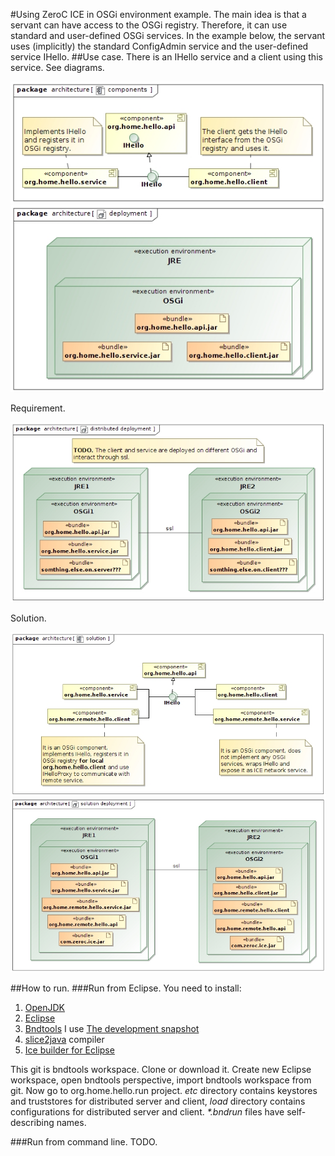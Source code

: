 #Using ZeroC ICE in OSGi environment example.
The main idea is that a servant can have access to the OSGi registry. Therefore, it can use standard and user-defined OSGi services. In the example below, the servant uses (implicitly) the standard ConfigAdmin service and the user-defined service IHello.
##Use case.
There is an IHello service and a client using this service. See diagrams.

![](components.jpg)
![](deployment.jpg)

Requirement.

![](distributed_deployment.jpg)

Solution.

![](solution.jpg)
![](solution_deployment.jpg)

##How to run.
###Run from Eclipse.
You need to install:
1. [OpenJDK](https://jdk.java.net/12/)
2. [Eclipse](https://www.eclipse.org/)
3. [Bndtools](https://bndtools.org/) I use [The development snapshot](https://bndtools.jfrog.io/bndtools/update)
4. [slice2java](https://zeroc.com/downloads/ice/3.7/java) compiler
5. [Ice builder for Eclipse](https://marketplace.eclipse.org/content/ice-builder-eclipse)

This git is bndtools workspace. Clone or download it. Create new Eclipse workspace, open bndtools perspective, import bndtools workspace from git. Now go to org.home.hello.run project. *etc* directory contains keystores and truststores for distributed server and client, *load* directory contains configurations for distributed server and client. _*.bndrun_ files have self-describing names.

###Run from command line.
TODO.